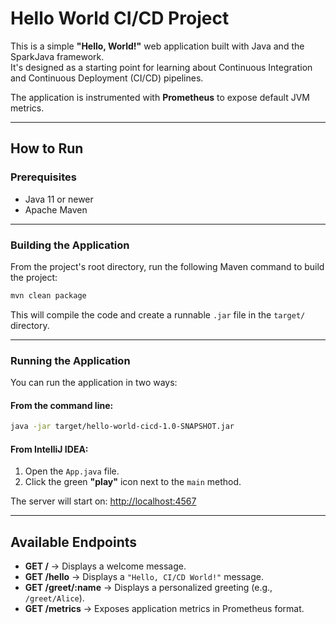 # Hello World CI/CD Project

This is a simple **"Hello, World!"** web application built with Java and the SparkJava framework.  
It's designed as a starting point for learning about Continuous Integration and Continuous Deployment (CI/CD) pipelines.

The application is instrumented with **Prometheus** to expose default JVM metrics.

---

## How to Run

### Prerequisites
- Java 11 or newer  
- Apache Maven  

---

### Building the Application
From the project's root directory, run the following Maven command to build the project:

```bash
mvn clean package
````

This will compile the code and create a runnable `.jar` file in the `target/` directory.

---

### Running the Application

You can run the application in two ways:

#### From the command line:

```bash
java -jar target/hello-world-cicd-1.0-SNAPSHOT.jar
```

#### From IntelliJ IDEA:

1. Open the `App.java` file.
2. Click the green **"play"** icon next to the `main` method.

The server will start on:
[http://localhost:4567](http://localhost:4567)

---

## Available Endpoints

* **GET /** → Displays a welcome message.
* **GET /hello** → Displays a `"Hello, CI/CD World!"` message.
* **GET /greet/\:name** → Displays a personalized greeting (e.g., `/greet/Alice`).
* **GET /metrics** → Exposes application metrics in Prometheus format.

